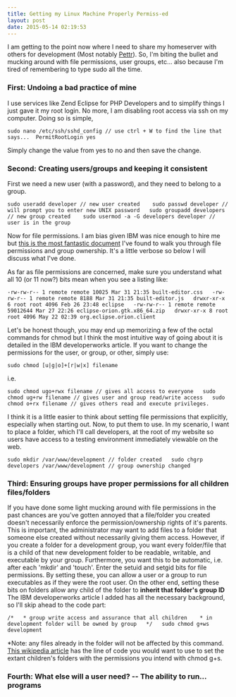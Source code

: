 ```yaml
---
title: Getting my Linux Machine Properly Permiss-ed 
layout: post
date: 2015-05-14 02:19:53
---
```


I am getting to the point now where I need to share my homeserver with others for development (Most notably [Pettr](https://hub.jazz.net/project/gpwclark/pettr/overview)). So, I'm biting the bullet and mucking around with file permissions, user groups, etc... also because I'm tired of remembering to type sudo all the time.  
 
 
 
### First: Undoing a bad practice of mine

I use services like Zend Eclipse for PHP Developers and to simplify things I just gave it my root login. No more, I am disabling root access via ssh on my computer. Doing so is simple,   

`sudo nano /etc/ssh/sshd_config // use ctrl + W to find the line that says... 
 PermitRootLogin yes`  

 Simply change the value from yes to no and then save the change.  
 
 
 
### Second: Creating users/groups and keeping it consistent

 First we need a new user (with a password), and they need to belong to a group.  

  `sudo useradd developer // new user created   
  sudo passwd developer // will prompt you to enter new UNIX password  
   sudo groupadd developers // new group created   
   sudo usermod -a -G developers developer // user is in the group`  

 Now for file permissions. I am bias given IBM was nice enough to hire me but
 [this is the most fantastic document](http://www.ibm.com/developerworks/library/l-lpic1-v3-104-5/) 
 I've found to walk you through file permissions and group ownership. It's a little verbose so below I will discuss what I've done.  

 As far as file permissions are concerned, make sure you understand what all 10 (or 11 now?) bits mean when you see a listing like:  

  `-rw-rw-r-- 1 remote remote 10025 Mar 31 21:35 built-editor.css  
   -rw-rw-r-- 1 remote remote 8188 Mar 31 21:35 built-editor.js  
   drwxr-xr-x 6 root root 4096 Feb 26 23:48 eclipse  
   -rw-rw-r-- 1 remote remote 59012644 Mar 27 22:26 eclipse-orion.gtk.x86_64.zip  
   drwxr-xr-x 8 root root 4096 May 22 02:39 org.eclipse.orion.client`   

Let's be honest though, you may end up memorizing a few of the octal commands for chmod but I think the most intuitive way of going about it is detailed in the IBM developerworks article. If you want to change the permissions for the user, or group, or other, simply use:

  `sudo chmod [u|g|o]+[r|w|x] filename`  

  i.e.  

  `sudo chmod ugo+rwx filename // gives all access to everyone  
   sudo chmod ug+rw filename // gives user and group read/write access  
   sudo chmod o+rx filename // gives others read and execute privileges.`   


I think it is a little easier to think about setting file permissions that explicitly, especially when starting out. Now, to put them to use. In my scenario, I want to place a folder, which I'll call developers, at the root of my website so users have access to a testing environment immediately viewable on the web.  

  `sudo mkdir /var/www/development // folder created  
   sudo chgrp developers /var/www/development // group ownership changed`  
 
 
 
 
### Third: Ensuring groups have proper permissions for all children files/folders

If you have done some light mucking around with file permissions in the past chances are you've gotten annoyed that a file/folder you created doesn't necessarily enforce the permission/ownership rights of it's parents. This is important, the administrator may want to add files to a folder that someone else created without necessarily giving them access. However, if you create a folder for a development group, you want every folder/file that is a child of that new development folder to be readable, writable, and executable by your group. Furthermore, you want this to be automatic, i.e. after each 'mkdir' and 'touch'. Enter the setuid and setgid bits for file permissions. By setting these, you can allow a user or a group to run executables as if they were the root user. On the other end, setting these bits on folders allow any child of the folder to **inherit that folder's group ID** The IBM developerworks article I added has all the necessary background, so I'll skip ahead to the code part:

  `/*  
    * group write access and assurance that all children   
    * in development folder will be owned by group  
    */  
   sudo chmod g+ws development`   

*Note: any files already in the folder will not be affected by this command. [This wikipedia article](http://en.wikipedia.org/wiki/Setuid#setgid_on_directories) has the line of code you would want to use to set the extant children's folders with the permissions you intend with chmod g+s.
 
 
 
 
 
### Fourth: What else will a user need? -- The ability to run... programs
